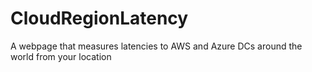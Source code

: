 # CloudRegionLatency
A webpage that measures latencies to AWS and Azure DCs around the world from your location
